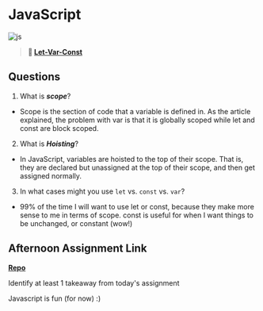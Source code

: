 # JavaScript

![js](https://bcw.blob.core.windows.net/public/img/courses/js.gif)

> **📖 [Let-Var-Const](https://codeworksacademy.com/fs-student-guide/resources/wk2/01-Let-Var-Const)**

## Questions

1. What is ***scope***?

- Scope is the section of code that a variable is defined in. As the article explained, the problem with var is that it is globally scoped while let and const are block scoped.

2. What is ***Hoisting***?

- In JavaScript, variables are hoisted to the top of their scope. That is, they are declared but unassigned at the top of their scope, and then get assigned normally. 

3. In what cases might you use `let` vs. `const` vs. `var`?

- 99% of the time I will want to use let or const, because they make more sense to me in terms of scope. const is useful for when I want things to be unchanged, or constant (wow!)

## Afternoon Assignment Link

**[Repo](https://github.com/zroes/js-scoreboard)**

Identify at least 1 takeaway from today's assignment

Javascript is fun (for now)  :)